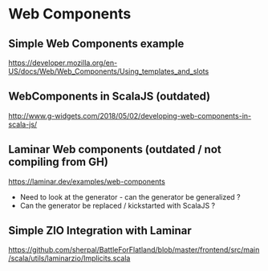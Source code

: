 # Web Components 

## Simple Web Components example 
https://developer.mozilla.org/en-US/docs/Web/Web_Components/Using_templates_and_slots

## WebComponents in ScalaJS (outdated)
http://www.g-widgets.com/2018/05/02/developing-web-components-in-scala-js/

## Laminar Web components (outdated / not compiling from GH)
https://laminar.dev/examples/web-components

- Need to look at the generator - can the generator be generalized ?
- Can the generator be replaced / kickstarted with ScalaJS ?

## Simple ZIO Integration with Laminar

https://github.com/sherpal/BattleForFlatland/blob/master/frontend/src/main/scala/utils/laminarzio/Implicits.scala